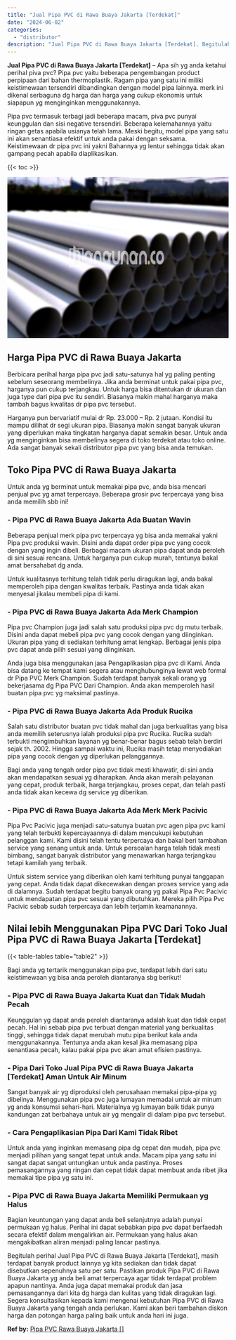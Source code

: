 ```yaml
---
title: "Jual Pipa PVC di Rawa Buaya Jakarta [Terdekat]"
date: "2024-06-02"
categories: 
  - "distributor"
description: "Jual Pipa PVC di Rawa Buaya Jakarta [Terdekat]. Begitulah perihal Jual Pipa PVC di Rawa Buaya Jakarta [Terdekat], masih terdapat banyak product lainnya yg..."
---
```


**Jual Pipa PVC di Rawa Buaya Jakarta \[Terdekat\]** – Apa sih yg anda ketahui perihal piva pvc? Pipa pvc yaitu beberapa pengembangan product perpipaan dari bahan thermoplastik. Ragam pipa yang satu ini miliki keistimewaan tersendiri dibandingkan dengan model pipa lainnya. merk ini dikenal serbaguna dg harga dan harga yang cukup ekonomis untuk siapapun yg menginginkan menggunakannya.

Pipa pvc termasuk terbagi jadi beberapa macam, piva pvc punyai keunggulan dan sisi negative tersendiri. Beberapa kelemahannya yaitu ringan getas apabila usianya telah lama. Meski begitu, model pipa yang satu ini akan senantiasa efektif untuk anda pakai dengan seksama. Keistimewaan dr pipa pvc ini yakni Bahannya yg lentur sehingga tidak akan gampang pecah apabila diaplikasikan.

{{< toc >}}

![Jual Pipa PVC di Rawa Buaya Jakarta [Terdekat]](/images/jaul-pipa-pvc-06.png)

## Harga Pipa PVC di Rawa Buaya Jakarta

Berbicara perihal harga pipa pvc jadi satu-satunya hal yg paling penting sebelum seseorang membelinya. Jika anda berminat untuk pakai pipa pvc, harganya pun cukup terjangkau. Untuk harga bisa ditentukan dr ukuran dan juga type dari pipa pvc itu sendiri. Biasanya makin mahal harganya maka tambah bagus kwalitas dr pipa pvc tersebut.

Harganya pun bervariatif mulai dr Rp. 23.000 – Rp. 2 jutaan. Kondisi itu mampu dilihat dr segi ukuran pipa. Biasanya makin sangat banyak ukuran yang diperlukan maka tingkatan harganya dapat semakin besar. Untuk anda yg menginginkan bisa membelinya segera di toko terdekat atau toko online. Ada sangat banyak sekali distributor pipa pvc yang bisa anda temukan.

## Toko Pipa PVC di Rawa Buaya Jakarta

Untuk anda yg berminat untuk memakai pipa pvc, anda bisa mencari penjual pvc yg amat terpercaya. Beberapa grosir pvc terpercaya yang bisa anda memilih sbb ini!

### \- Pipa PVC di Rawa Buaya Jakarta Ada Buatan Wavin

Beberapa penjual merk pipa pvc terpercaya yg bisa anda memakai yakni Pipa pvc produksi wavin. Disini anda dapat order pipa pvc yang cocok dengan yang ingin dibeli. Berbagai macam ukuran pipa dapat anda peroleh di sini sesuai rencana. Untuk harganya pun cukup murah, tentunya bakal amat bersahabat dg anda.

Untuk kualitasnya terhitung telah tidak perlu diragukan lagi, anda bakal memperoleh pipa dengan kwalitas terbaik. Pastinya anda tidak akan menyesal jikalau membeli pipa di kami.

### \- Pipa PVC di Rawa Buaya Jakarta Ada Merk Champion

Pipa pvc Champion juga jadi salah satu produksi pipa pvc dg mutu terbaik. Disini anda dapat mebeli pipa pvc yang cocok dengan yang diinginkan. Ukuran pipa yang di sediakan terhitung amat lengkap. Berbagai jenis pipa pvc dapat anda pilih sesuai yang diinginkan.

Anda juga bisa menggunakan jasa Pengaplikasian pipa pvc di Kami. Anda bisa datang ke tempat kami segera atau menghubunginya lewat web formal dr Pipa PVC Merk Champion. Sudah terdapat banyak sekali orang yg bekerjasama dg Pipa PVC Dari Champion. Anda akan memperoleh hasil buatan pipa pvc yg maksimal pastinya.

### \- Pipa PVC di Rawa Buaya Jakarta Ada Produk Rucika

Salah satu distributor buatan pvc tidak mahal dan juga berkualitas yang bisa anda memilih seterusnya ialah produksi pipa pvc Rucika. Rucika sudah terbukti mengimbuhkan layanan yg benar-benar bagus sebab telah berdiri sejak th. 2002. Hingga sampai waktu ini, Rucika masih tetap menyediakan pipa yang cocok dengan yg diperlukan pelanggannya.

Bagi anda yang tengah order pipa pvc tidak mesti khawatir, di sini anda akan mendapatkan sesuai yg diharapkan. Anda akan meraih pelayanan yang cepat, produk terbaik, harga terjangkau, proses cepat, dan telah pasti anda tidak akan kecewa dg service yg diberikan.

### \- Pipa PVC di Rawa Buaya Jakarta Ada Merk Merk Pacivic

Pipa Pvc Pacivic juga menjadi satu-satunya buatan pvc agen pipa pvc kami yang telah terbukti kepercayaannya di dalam mencukupi kebutuhan pelanggan kami. Kami disini telah tentu terpercaya dan bakal beri tambahan service yang senang untuk anda. Untuk persoalan harga telah tidak mesti bimbang, sangat banyak distributor yang menawarkan harga terjangkau tetapi kamilah yang terbaik.

Untuk sistem service yang diberikan oleh kami terhitung punyai tanggapan yang cepat. Anda tidak dapat dikecewakan dengan proses service yang ada di dalamnya. Sudah terdapat begitu banyak orang yg pakai Pipa Pvc Pacivic untuk mendapatan pipa pvc sesuai yang dibutuhkan. Mereka pilih Pipa Pvc Pacivic sebab sudah terpercaya dan lebih terjamin keamanannya.

## Nilai lebih Menggunakan Pipa PVC Dari Toko Jual Pipa PVC di Rawa Buaya Jakarta \[Terdekat\]

{{< table-tables table="table2" >}}

Bagi anda yg tertarik menggunakan pipa pvc, terdapat lebih dari satu keistimewaan yg bisa anda peroleh diantaranya sbg berikut!

### \- Pipa PVC di Rawa Buaya Jakarta Kuat dan Tidak Mudah Pecah

Keunggulan yg dapat anda peroleh diantaranya adalah kuat dan tidak cepat pecah. Hal ini sebab pipa pvc terbuat dengan material yang berkualitas tinggi, sehingga tidak dapat merubah mutu pipa berikut kala anda menggunakannya. Tentunya anda akan kesal jika memasang pipa senantiasa pecah, kalau pakai pipa pvc akan amat efisien pastinya.

### \- Pipa Dari Toko Jual Pipa PVC di Rawa Buaya Jakarta \[Terdekat\] Aman Untuk Air Minum

Sangat banyak air yg diproduksi oleh perusahaan memakai pipa-pipa yg dibelinya. Menggunakan pipa pvc juga lumayan memadai untuk air minum yg anda konsumsi sehari-hari. Materialnya yg lumayan baik tidak punya kandungan zat berbahaya untuk air yg mengalir di dalam pipa pvc tersebut.

### \- Cara Pengaplikasian Pipa Dari Kami Tidak Ribet

Untuk anda yang inginkan memasang pipa dg cepat dan mudah, pipa pvc menjadi pilihan yang sangat tepat untuk anda. Macam pipa yang satu ini sangat dapat sangat untungkan untuk anda pastinya. Proses pemasangannya yang ringan dan cepat tidak dapat membuat anda ribet jika memakai tipe pipa yg satu ini.

### \- Pipa PVC di Rawa Buaya Jakarta Memiliki Permukaan yg Halus

Bagian keuntungan yang dapat anda beli selanjutnya adalah punyai permukaan yg halus. Perihal ini dapat sebabkan pipa pvc dapat berfaedah secara efektif dalam mengalirkan air. Permukaan yang halus akan mengakibatkan aliran menjadi paling lancar pastinya.

Begitulah perihal Jual Pipa PVC di Rawa Buaya Jakarta \[Terdekat\], masih terdapat banyak product lainnya yg kita sediakan dan tidak dapat disebutkan sepenuhnya satu per satu. Pastikan produk Pipa PVC di Rawa Buaya Jakarta yg anda beli amat terpercaya agar tidak terdapat problem apapun nantinya. Anda juga dapat memakai produk dan jasa pemasangannya dari kita dg harga dan kulitas yang tidak diragukan lagi. Segera konsultasikan kepada kami mengenai kebutuhan Pipa PVC di Rawa Buaya Jakarta yang tengah anda perlukan. Kami akan beri tambahan diskon harga dan potongan harga paling baik untuk anda hari ini juga.

**Ref by:** [Pipa PVC Rawa Buaya Jakarta []](https://id.wikipedia.org/wiki/Pipa)
